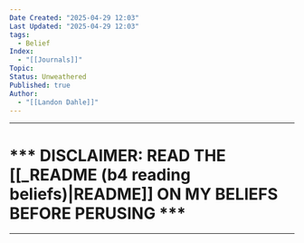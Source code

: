 ```yaml
---
Date Created: "2025-04-29 12:03"
Last Updated: "2025-04-29 12:03"
tags:
  - Belief
Index:
  - "[[Journals]]"
Topic: 
Status: Unweathered
Published: true
Author:
  - "[[Landon Dahle]]"
---
```

---
# *** DISCLAIMER: READ THE [[_README (b4 reading beliefs)|README]] ON MY BELIEFS BEFORE PERUSING ***

---

